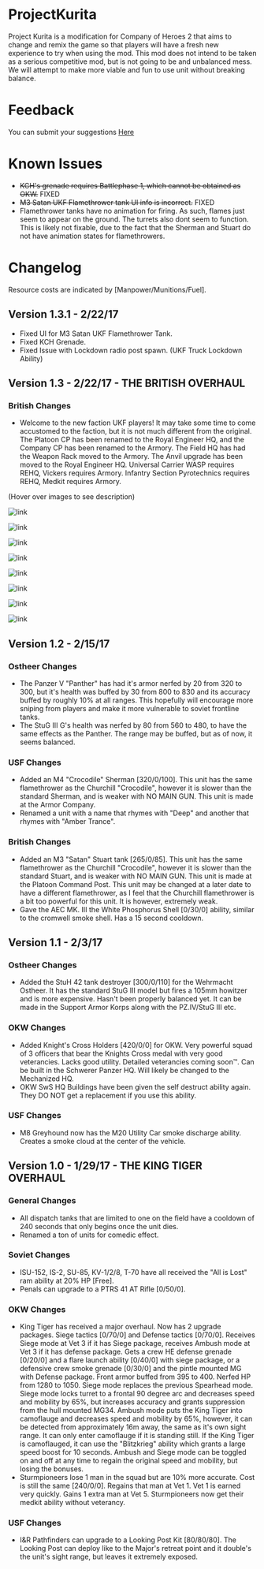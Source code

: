 # ProjectKurita
Project Kurita is a modification for Company of Heroes 2 that aims to change and remix the game so that players will have a fresh new experience to try when using the mod. This mod does not intend to be taken as a serious competitive mod, but is not going to be and unbalanced mess. We will attempt to make more viable and fun to use unit without breaking balance.

# Feedback
You can submit your suggestions [Here](https://ian265.typeform.com/to/ECqpVg)

# Known Issues
- ~~KCH's grenade requires Battlephase 1, which cannot be obtained as OKW.~~ FIXED
- ~~M3 Satan UKF Flamethrower tank UI info is incorrect.~~ FIXED
- Flamethrower tanks have no animation for firing. As such, flames just seem to appear on the ground. The turrets also dont seem to function. This is likely not fixable, due to the fact that the Sherman and Stuart do not have animation states for flamethrowers.

# Changelog
Resource costs are indicated by [Manpower/Munitions/Fuel].

## Version 1.3.1 - 2/22/17

- Fixed UI for M3 Satan UKF Flamethrower Tank.
- Fixed KCH Grenade.
- Fixed Issue with Lockdown radio post spawn. (UKF Truck Lockdown Ability)

## Version 1.3 - 2/22/17 - THE BRITISH OVERHAUL

### British Changes
- Welcome to the new faction UKF players! It may take some time to come accustomed to the faction, but it is not much different from the original. The Platoon CP has been renamed to the Royal Engineer HQ, and the Company CP has been renamed to the Armory. The Field HQ has had the Weapon Rack moved to the Armory. The Anvil upgrade has been moved to the Royal Engineer HQ. Universal Carrier WASP requires REHQ, Vickers requires Armory. Infantry Section Pyrotechnics requires REHQ, Medkit requires Armory.

(Hover over images to see description)

![link](http://i.imgur.com/LxJsoaF.png "New Field Headquarters")

![link](http://i.imgur.com/U3i5rGM.png "New Armory [200/0/30] (Old Company CP)")

![link](http://i.imgur.com/aEUlWGE.png "New Royal Engineer HQ [200/0/30] (Old Platoon CP")

![link](http://i.imgur.com/7buUi5m.png "Armor Company Logistics Truck [320/0/45] (Built from Armory)")

![link](http://i.imgur.com/54sipow.png "Special Weapons Logistics Truck [280/0/20] (Built from REHQ)")

![link](http://i.imgur.com/O6ls7vK.png "Armor Company Truck Buildables")

![link](http://i.imgur.com/qt2KMKy.png "Special Weapons Truck Buildables")

![link](http://i.imgur.com/m4BUEu0.png "Lockdown Ability (Required to build units from truck)")

## Version 1.2 - 2/15/17

### Ostheer Changes
- The Panzer V "Panther" has had it's armor nerfed by 20 from 320 to 300, but it's health was buffed by 30 from 800 to 830 and its accuracy buffed by roughly 10% at all ranges. This hopefully will encourage more sniping from players and make it more vulnerable to soviet frontline tanks.
- The StuG III G's health was nerfed by 80 from 560 to 480, to have the same effects as the Panther. The range may be buffed, but as of now, it seems balanced.

### USF Changes
- Added an M4 "Crocodile" Sherman [320/0/100]. This unit has the same flamethrower as the Churchill "Crocodile", however it is slower than the standard Sherman, and is weaker with NO MAIN GUN. This unit is made at the Armor Company.
- Renamed a unit with a name that rhymes with "Deep" and another that rhymes with "Amber Trance".

### British Changes
- Added an M3 "Satan" Stuart tank [265/0/85]. This unit has the same flamethrower as the Churchill "Crocodile", however it is slower than the standard Stuart, and is weaker with NO MAIN GUN. This unit is made at the Platoon Command Post. This unit may be changed at a later date to have a different flamethrower, as I feel that the Churchill flamethrower is a bit too powerful for this unit. It is however, extremely weak.
- Gave the AEC MK. III the White Phosphorus Shell [0/30/0] ability, similar to the cromwell smoke shell. Has a 15 second cooldown.

## Version 1.1 - 2/3/17

### Ostheer Changes
- Added the StuH 42 tank destroyer [300/0/110] for the Wehrmacht Ostheer. It has the standard StuG III model but fires a 105mm howitzer and is more expensive. Hasn't been properly balanced yet. It can be made in the Support Armor Korps along with the PZ.IV/StuG III etc.

### OKW Changes
- Added Knight's Cross Holders [420/0/0] for OKW. Very powerful squad of 3 officers that bear the Knights Cross medal with very good veterancies. Lacks good utility. Detailed veterancies coming soon™. Can be built in the Schwerer Panzer HQ. Will likely be changed to the Mechanized HQ.
- OKW SwS HQ Buildings have been given the self destruct ability again. They DO NOT get a replacement if you use this ability.

### USF Changes
- M8 Greyhound now has the M20 Utility Car smoke discharge ability. Creates a smoke cloud at the center of the vehicle.

## Version 1.0 - 1/29/17 - THE KING TIGER OVERHAUL

### General Changes
- All dispatch tanks that are limited to one on the field have a cooldown of 240 seconds that only begins once the unit dies.
- Renamed a ton of units for comedic effect.

### Soviet Changes
- ISU-152, IS-2, SU-85, KV-1/2/8, T-70 have all received the "All is Lost" ram ability at 20% HP [Free].
- Penals can upgrade to a PTRS 41 AT Rifle [0/50/0]. 

### OKW Changes
- King Tiger has received a major overhaul. Now has 2 upgrade packages. Siege tactics [0/70/0] and Defense tactics [0/70/0]. Receives Siege mode at Vet 3 if it has Siege package, receives Ambush mode at Vet 3 if it has defense package. Gets a crew HE defense grenade [0/20/0] and a flare launch ability [0/40/0] with siege package, or a defensive crew smoke grenade [0/30/0] and the pintle mounted MG with Defense package. Front armor buffed from 395 to 400. Nerfed HP from 1280 to 1050. Siege mode replaces the previous Spearhead mode. Siege mode locks turret to a frontal 90 degree arc and decreases speed and mobility by 65%, but increases accuracy and grants suppression from the hull mounted MG34. Ambush mode puts the King Tiger into camoflauge and decreases speed and mobility by 65%, however, it can be detected from approximately 16m away, the same as it's own sight range. It can only enter camoflauge if it is standing still. If the King Tiger is camoflauged, it can use the "Blitzkrieg" ability which grants a large speed boost for 10 seconds. Ambush and Siege mode can be toggled on and off at any time to regain the original speed and mobility, but losing the bonuses.
- Sturmpioneers lose 1 man in the squad but are 10% more accurate. Cost is still the same [240/0/0]. Regains that man at Vet 1. Vet 1 is earned very quickly. Gains 1 extra man at Vet 5. Sturmpioneers now get their medkit ability without veterancy.

### USF Changes
- I&R Pathfinders can upgrade to a Looking Post Kit [80/80/80]. The Looking Post can deploy like to the Major's retreat point and it double's the unit's sight range, but leaves it extremely exposed.
